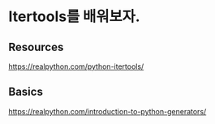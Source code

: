 # Itertools를 배워보자. 

## Resources

https://realpython.com/python-itertools/

## Basics 

https://realpython.com/introduction-to-python-generators/ 
